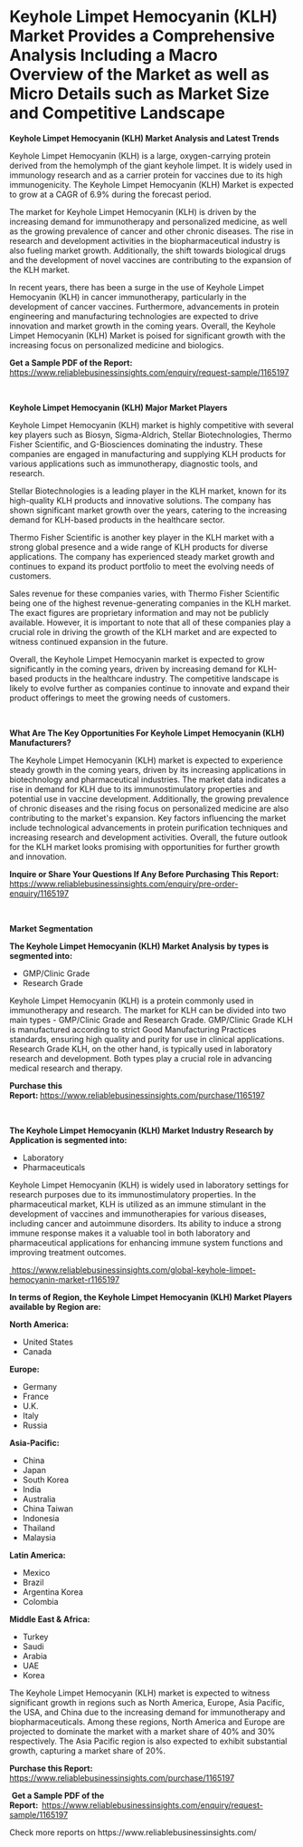 <p><h1>Keyhole Limpet Hemocyanin (KLH) Market Provides a Comprehensive Analysis Including a Macro Overview of the Market as well as Micro Details such as Market Size and Competitive Landscape</h1></p><p><strong>Keyhole Limpet Hemocyanin (KLH) Market Analysis and Latest Trends</strong></p>
<p><p>Keyhole Limpet Hemocyanin (KLH) is a large, oxygen-carrying protein derived from the hemolymph of the giant keyhole limpet. It is widely used in immunology research and as a carrier protein for vaccines due to its high immunogenicity. The Keyhole Limpet Hemocyanin (KLH) Market is expected to grow at a CAGR of 6.9% during the forecast period.</p><p>The market for Keyhole Limpet Hemocyanin (KLH) is driven by the increasing demand for immunotherapy and personalized medicine, as well as the growing prevalence of cancer and other chronic diseases. The rise in research and development activities in the biopharmaceutical industry is also fueling market growth. Additionally, the shift towards biological drugs and the development of novel vaccines are contributing to the expansion of the KLH market.</p><p>In recent years, there has been a surge in the use of Keyhole Limpet Hemocyanin (KLH) in cancer immunotherapy, particularly in the development of cancer vaccines. Furthermore, advancements in protein engineering and manufacturing technologies are expected to drive innovation and market growth in the coming years. Overall, the Keyhole Limpet Hemocyanin (KLH) Market is poised for significant growth with the increasing focus on personalized medicine and biologics.</p></p>
<p><strong>Get a Sample PDF of the Report:&nbsp;</strong> <a href="https://www.reliablebusinessinsights.com/enquiry/request-sample/1165197">https://www.reliablebusinessinsights.com/enquiry/request-sample/1165197</a></p>
<p>&nbsp;</p>
<p><strong>Keyhole Limpet Hemocyanin (KLH) Major Market Players</strong></p>
<p><p>Keyhole Limpet Hemocyanin (KLH) market is highly competitive with several key players such as Biosyn, Sigma-Aldrich, Stellar Biotechnologies, Thermo Fisher Scientific, and G-Biosciences dominating the industry. These companies are engaged in manufacturing and supplying KLH products for various applications such as immunotherapy, diagnostic tools, and research.</p><p>Stellar Biotechnologies is a leading player in the KLH market, known for its high-quality KLH products and innovative solutions. The company has shown significant market growth over the years, catering to the increasing demand for KLH-based products in the healthcare sector.</p><p>Thermo Fisher Scientific is another key player in the KLH market with a strong global presence and a wide range of KLH products for diverse applications. The company has experienced steady market growth and continues to expand its product portfolio to meet the evolving needs of customers.</p><p>Sales revenue for these companies varies, with Thermo Fisher Scientific being one of the highest revenue-generating companies in the KLH market. The exact figures are proprietary information and may not be publicly available. However, it is important to note that all of these companies play a crucial role in driving the growth of the KLH market and are expected to witness continued expansion in the future.</p><p>Overall, the Keyhole Limpet Hemocyanin market is expected to grow significantly in the coming years, driven by increasing demand for KLH-based products in the healthcare industry. The competitive landscape is likely to evolve further as companies continue to innovate and expand their product offerings to meet the growing needs of customers.</p></p>
<p>&nbsp;</p>
<p><strong>What Are The Key Opportunities For Keyhole Limpet Hemocyanin (KLH) Manufacturers?</strong></p>
<p><p>The Keyhole Limpet Hemocyanin (KLH) market is expected to experience steady growth in the coming years, driven by its increasing applications in biotechnology and pharmaceutical industries. The market data indicates a rise in demand for KLH due to its immunostimulatory properties and potential use in vaccine development. Additionally, the growing prevalence of chronic diseases and the rising focus on personalized medicine are also contributing to the market's expansion. Key factors influencing the market include technological advancements in protein purification techniques and increasing research and development activities. Overall, the future outlook for the KLH market looks promising with opportunities for further growth and innovation.</p></p>
<p><strong>Inquire or Share Your Questions If Any Before Purchasing This Report:</strong> <a href="https://www.reliablebusinessinsights.com/enquiry/pre-order-enquiry/1165197">https://www.reliablebusinessinsights.com/enquiry/pre-order-enquiry/1165197</a></p>
<p>&nbsp;</p>
<p><strong>Market Segmentation</strong></p>
<p><strong>The Keyhole Limpet Hemocyanin (KLH) Market Analysis by types is segmented into:</strong></p>
<p><ul><li>GMP/Clinic Grade</li><li>Research Grade</li></ul></p>
<p><p>Keyhole Limpet Hemocyanin (KLH) is a protein commonly used in immunotherapy and research. The market for KLH can be divided into two main types - GMP/Clinic Grade and Research Grade. GMP/Clinic Grade KLH is manufactured according to strict Good Manufacturing Practices standards, ensuring high quality and purity for use in clinical applications. Research Grade KLH, on the other hand, is typically used in laboratory research and development. Both types play a crucial role in advancing medical research and therapy.</p></p>
<p><strong>Purchase this Report:&nbsp;</strong><a href="https://www.reliablebusinessinsights.com/purchase/1165197">https://www.reliablebusinessinsights.com/purchase/1165197</a></p>
<p>&nbsp;</p>
<p><strong>The Keyhole Limpet Hemocyanin (KLH) Market Industry Research by Application is segmented into:</strong></p>
<p><ul><li>Laboratory</li><li>Pharmaceuticals</li></ul></p>
<p><p>Keyhole Limpet Hemocyanin (KLH) is widely used in laboratory settings for research purposes due to its immunostimulatory properties. In the pharmaceutical market, KLH is utilized as an immune stimulant in the development of vaccines and immunotherapies for various diseases, including cancer and autoimmune disorders. Its ability to induce a strong immune response makes it a valuable tool in both laboratory and pharmaceutical applications for enhancing immune system functions and improving treatment outcomes.</p></p>
<p><a href="https://www.reliablebusinessinsights.com/global-keyhole-limpet-hemocyanin-market-r1165197">&nbsp;https://www.reliablebusinessinsights.com/global-keyhole-limpet-hemocyanin-market-r1165197</a></p>
<p><strong>In terms of Region, the Keyhole Limpet Hemocyanin (KLH) Market Players available by Region are:</strong></p>
<p>
    <p> <strong> North America: </strong>
        <ul>
            <li>United States</li>
            <li>Canada</li>
        </ul>
        </p> 
    <p> <strong> Europe: </strong>
        <ul>
            <li>Germany</li>
            <li>France</li>
            <li>U.K.</li>
            <li>Italy</li>
            <li>Russia</li>
        </ul>
        </p> 
    <p> <strong> Asia-Pacific: </strong>
        <ul>
            <li>China</li>
            <li>Japan</li>
            <li>South Korea</li>
            <li>India</li>
            <li>Australia</li>
            <li>China Taiwan</li>
            <li>Indonesia</li>
            <li>Thailand</li>
            <li>Malaysia</li>
        </ul>
        </p> 
    <p> <strong> Latin America: </strong>
        <ul>
            <li>Mexico</li>
            <li>Brazil</li>
            <li>Argentina Korea</li>
            <li>Colombia</li>
        </ul>
        </p> 
    <p> <strong> Middle East & Africa: </strong>
        <ul>
            <li>Turkey</li>
            <li>Saudi</li>
            <li>Arabia</li>
            <li>UAE</li>
            <li>Korea</li>
        </ul>
    </p>
    </p>
<p><p>The Keyhole Limpet Hemocyanin (KLH) market is expected to witness significant growth in regions such as North America, Europe, Asia Pacific, the USA, and China due to the increasing demand for immunotherapy and biopharmaceuticals. Among these regions, North America and Europe are projected to dominate the market with a market share of 40% and 30% respectively. The Asia Pacific region is also expected to exhibit substantial growth, capturing a market share of 20%.</p></p>
<p><strong>Purchase this Report: </strong><a href="https://www.reliablebusinessinsights.com/purchase/1165197">https://www.reliablebusinessinsights.com/purchase/1165197</a></p>
<p>&nbsp;<strong>Get a Sample PDF of the Report:&nbsp;&nbsp;</strong><a href="https://www.reliablebusinessinsights.com/enquiry/request-sample/1165197">https://www.reliablebusinessinsights.com/enquiry/request-sample/1165197</a></p>
<p><strong></strong></p>
<p>Check more reports on https://www.reliablebusinessinsights.com/</p>